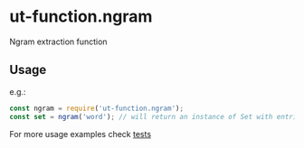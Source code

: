 # ut-function.ngram

Ngram extraction function

## Usage

e.g.:

```js
const ngram = require('ut-function.ngram');
const set = ngram('word'); // will return an instance of Set with entries ['wor', 'ord']
```

For more usage examples check [tests](./index.test.js)
